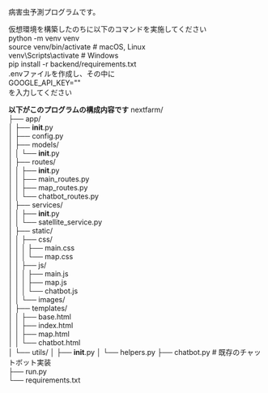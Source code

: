 病害虫予測プログラムです。<br>

仮想環境を構築したのちに以下のコマンドを実施してください<br>
python -m venv venv <br>
source venv/bin/activate # macOS, Linux <br>
venv\Scripts\activate # Windows <br>
pip install -r backend/requirements.txt <br>
.envファイルを作成し、その中に <br>
GOOGLE_API_KEY="" <br>
を入力してください

**以下がこのプログラムの構成内容です**
nextfarm/<br>
├── app/<br>
│   ├── __init__.py<br>
│   ├── config.py<br>
│   ├── models/<br>
│   │   └── __init__.py<br>
│   ├── routes/<br>
│   │   ├── __init__.py<br>
│   │   ├── main_routes.py<br>
│   │   ├── map_routes.py<br>
│   │   └── chatbot_routes.py<br>
│   ├── services/<br>
│   │   ├── __init__.py<br>
│   │   └── satellite_service.py<br>
│   ├── static/<br>
│   │   ├── css/<br>
│   │   │   ├── main.css<br>
│   │   │   └── map.css<br>
│   │   ├── js/<br>
│   │   │   ├── main.js<br>
│   │   │   ├── map.js<br>
│   │   │   └── chatbot.js<br>
│   │   └── images/<br>
│   ├── templates/<br>
│   │   ├── base.html<br>
│   │   ├── index.html<br>
│   │   ├── map.html<br>
│   │   └── chatbot.html<br>
│   └── utils/
│       ├── __init__.py
│       └── helpers.py
├── chatbot.py  # 既存のチャットボット実装<br>
├── run.py<br>
└── requirements.txt<br>
